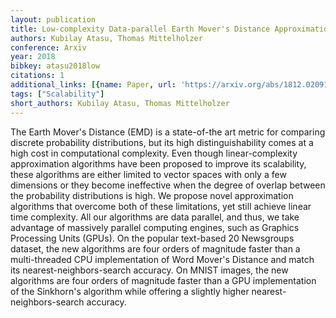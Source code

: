 ```yaml
---
layout: publication
title: Low-complexity Data-parallel Earth Mover's Distance Approximations
authors: Kubilay Atasu, Thomas Mittelholzer
conference: Arxiv
year: 2018
bibkey: atasu2018low
citations: 1
additional_links: [{name: Paper, url: 'https://arxiv.org/abs/1812.02091'}]
tags: ["Scalability"]
short_authors: Kubilay Atasu, Thomas Mittelholzer
---
```

The Earth Mover's Distance (EMD) is a state-of-the art metric for comparing
discrete probability distributions, but its high distinguishability comes at a
high cost in computational complexity. Even though linear-complexity
approximation algorithms have been proposed to improve its scalability, these
algorithms are either limited to vector spaces with only a few dimensions or
they become ineffective when the degree of overlap between the probability
distributions is high. We propose novel approximation algorithms that overcome
both of these limitations, yet still achieve linear time complexity. All our
algorithms are data parallel, and thus, we take advantage of massively parallel
computing engines, such as Graphics Processing Units (GPUs). On the popular
text-based 20 Newsgroups dataset, the new algorithms are four orders of
magnitude faster than a multi-threaded CPU implementation of Word Mover's
Distance and match its nearest-neighbors-search accuracy. On MNIST images, the
new algorithms are four orders of magnitude faster than a GPU implementation of
the Sinkhorn's algorithm while offering a slightly higher
nearest-neighbors-search accuracy.